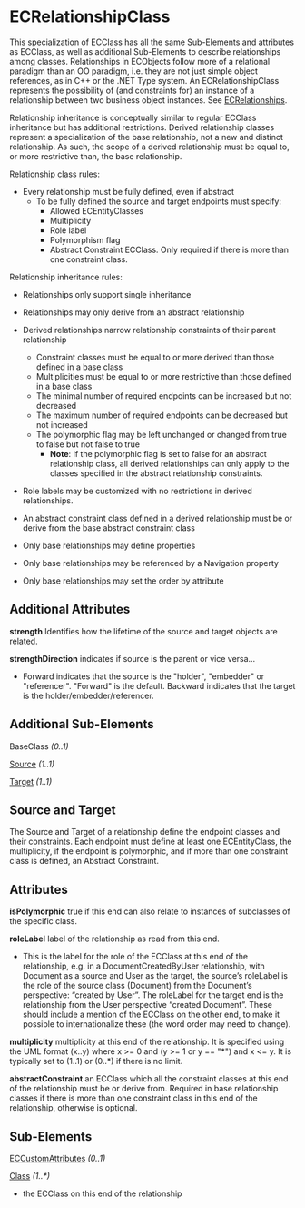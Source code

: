 # ECRelationshipClass

This specialization of ECClass has all the same Sub-Elements and attributes as ECClass, as well as additional Sub-Elements to describe relationships among classes. Relationships in ECObjects follow more of a relational paradigm than an OO paradigm, i.e. they are not just simple object references, as in C++ or the .NET Type system. An ECRelationshipClass represents the possibility of (and constraints for) an instance of a relationship between two business object instances. See [ECRelationships](./ec-relationships.md).

Relationship inheritance is conceptually similar to regular ECClass inheritance but has additional restrictions. Derived relationship classes represent a specialization of the base relationship, not a new and distinct relationship. As such, the scope of a derived relationship must be equal to, or more restrictive than, the base relationship.

Relationship class rules:

- Every relationship must be fully defined, even if abstract
  - To be fully defined the source and target endpoints must specify:
    - Allowed ECEntityClasses
    - Multiplicity
    - Role label
    - Polymorphism flag
    - Abstract Constraint ECClass. Only required if there is more than one constraint class.

Relationship inheritance rules:

- Relationships only support single inheritance
- Relationships may only derive from an abstract relationship
- Derived relationships narrow relationship constraints of their parent relationship
  - Constraint classes must be equal to or more derived than those defined in a base class
  - Multiplicities must be equal to or more restrictive than those defined in a base class
  - The minimal number of required endpoints can be increased but not decreased
  - The maximum number of required endpoints can be decreased but not increased
  - The polymorphic flag may be left unchanged or changed from true to false but not false to true
    - **Note**: If the polymorphic flag is set to false for an abstract relationship class, all derived relationships can only apply to the classes specified in the abstract relationship constraints.

- Role labels may be customized with no restrictions in derived relationships.
- An abstract constraint class defined in a derived relationship must be or derive from the base abstract constraint class
- Only base relationships may define properties
- Only base relationships may be referenced by a Navigation property
- Only base relationships may set the order by attribute

## Additional Attributes

**strength** Identifies how the lifetime of the source and target objects are related.

**strengthDirection** indicates if source is the parent or vice versa…
- Forward indicates that the source is the "holder", "embedder" or "referencer". "Forward" is the default. Backward indicates that the target is the holder/embedder/referencer.

## Additional Sub-Elements

BaseClass _(0..1)_

[Source](#source-and-target) _(1..1)_

[Target](#source-and-target) _(1..1)_

## Source and Target

The Source and Target of a relationship define the endpoint classes and their constraints. Each endpoint must define at least one ECEntityClass, the multiplicity, if the endpoint is polymorphic, and if more than one constraint class is defined, an Abstract Constraint.

## Attributes

**isPolymorphic** true if this end can also relate to instances of subclasses of the specific class.

**roleLabel** label of the relationship as read from this end.

- This is the label for the role of the ECClass at this end of the relationship, e.g. in a DocumentCreatedByUser relationship, with Document as a source and User as the target, the source’s roleLabel is the role of the source class (Document) from the Document’s perspective: “created by User”. The roleLabel for the target end is the relationship from the User perspective “created Document”. These should include a mention of the ECClass on the other end, to make it possible to internationalize these (the word order may need to change).

**multiplicity** multiplicity at this end of the relationship. It is specified using the UML format (x..y) where x >= 0 and (y >= 1 or y == "\*") and x <= y. It is typically set to (1..1) or (0..\*) if there is no limit.

**abstractConstraint** an ECClass which all the constraint classes at this end of the relationship must be or derive from. Required in base relationship classes if there is more than one constraint class in this end of the relationship, otherwise is optional.

## Sub-Elements

[ECCustomAttributes](./ec-custom-attributes.md) _(0..1)_

[Class](./ec-class.md) _(1..*)_

- the ECClass on this end of the relationship